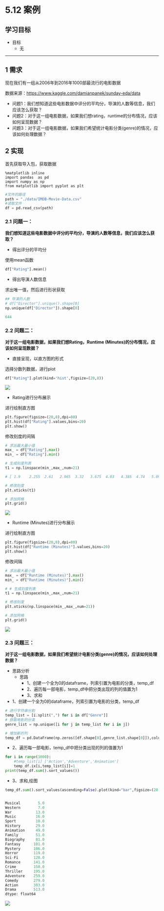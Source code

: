 # 5.12 案例

## 学习目标

- 目标 
  - 无

---

## 1 需求

现在我们有一组从2006年到2016年1000部最流行的电影数据

数据来源：https://www.kaggle.com/damianpanek/sunday-eda/data

* 问题1：我们想知道这些电影数据中评分的平均分，导演的人数等信息，我们应该怎么获取？
* 问题2：对于这一组电影数据，如果我们想rating，runtime的分布情况，应该如何呈现数据？
* 问题3：对于这一组电影数据，如果我们希望统计电影分类(genre)的情况，应该如何处理数据？

## 2 实现

首先获取导入包，获取数据

```
%matplotlib inline
import pandas  as pd 
import numpy as np
from matplotlib import pyplot as plt
```

```python
#文件的路径
path = "./data/IMDB-Movie-Data.csv"
#读取文件
df = pd.read_csv(path)
```

### 2.1 问题一：

**我们想知道这些电影数据中评分的平均分，导演的人数等信息，我们应该怎么获取？** 

* 得出评分的平均分

使用mean函数

```python
df["Rating"].mean()
```

* 得出导演人数信息

求出唯一值，然后进行形状获取

```python
## 导演的人数
# df["Director"].unique().shape[0]
np.unique(df["Director"]).shape[0]

644
```

### 2.2 问题二：

**对于这一组电影数据，如果我们想Rating，Runtime (Minutes)的分布情况，应该如何呈现数据？**

* 直接呈现，以直方图的形式

选择分数列数据，进行plot

```python
df["Rating"].plot(kind='hist',figsize=(20,8))
```

![](images/电影分数直方图.png)

* Rating进行分布展示

进行绘制直方图

```python
plt.figure(figsize=(20,8),dpi=80)
plt.hist(df["Rating"].values,bins=20)
plt.show()
```

修改刻度的间隔

```python
# 求出最大最小值
max_ = df["Rating"].max()
min_ = df["Rating"].min()

# 生成刻度列表
t1 = np.linspace(min_,max_,num=21)

# [ 1.9    2.255  2.61   2.965  3.32   3.675  4.03   4.385  4.74   5.095  5.45   5.805  6.16   6.515  6.87   7.225  7.58   7.935  8.29   8.645  9.   ]

# 修改刻度
plt.xticks(t1)

# 添加网格
plt.grid()
```

![](images/电影分数直方图1.png)

* Runtime (Minutes)进行分布展示

进行绘制直方图

```python
plt.figure(figsize=(20,8),dpi=80)
plt.hist(df["Runtime (Minutes)"].values,bins=20)
plt.show()
```

修改间隔

```python
# 求出最大最小值
max_ = df["Runtime (Minutes)"].max()
min_ = df["Runtime (Minutes)"].min()

# # 生成刻度列表
t1 = np.linspace(min_,max_,num=21)

# 修改刻度
plt.xticks(np.linspace(min_,max_,num=21))

# 添加网格
plt.grid()

```

![](images/电影分数直方图2.png)

### 2.3 问题三：

**对于这一组电影数据，如果我们希望统计电影分类(genre)的情况，应该如何处理数据？**

* 思路分析
  * 思路
    * 1、创建一个全为0的dataframe，列索引置为电影的分类，temp_df
    * 2、遍历每一部电影，temp_df中把分类出现的列的值置为1
    * 3、求和
* 1、创建一个全为0的dataframe，列索引置为电影的分类，temp_df

```python
# 进行字符串分割
temp_list = [i.split(",") for i in df["Genre"]]
# 获取电影的分类
genre_list = np.unique([i for j in temp_list for i in j]) 

# 增加新的列
temp_df = pd.DataFrame(np.zeros([df.shape[0],genre_list.shape[0]]),columns=genre_list)
```

* 2、遍历每一部电影，temp_df中把分类出现的列的值置为1

```python
for i in range(1000):
    #temp_list[i] ['Action','Adventure','Animation']
    temp_df.ix[i,temp_list[i]]=1
print(temp_df.sum().sort_values())
```

* 3、求和,绘图

```python
temp_df.sum().sort_values(ascending=False).plot(kind="bar",figsize=(20,8),fontsize=20,colormap="cool")


Musical        5.0
Western        7.0
War           13.0
Music         16.0
Sport         18.0
History       29.0
Animation     49.0
Family        51.0
Biography     81.0
Fantasy      101.0
Mystery      106.0
Horror       119.0
Sci-Fi       120.0
Romance      141.0
Crime        150.0
Thriller     195.0
Adventure    259.0
Comedy       279.0
Action       303.0
Drama        513.0
dtype: float64
```

![](images/genre分类结果.png)


